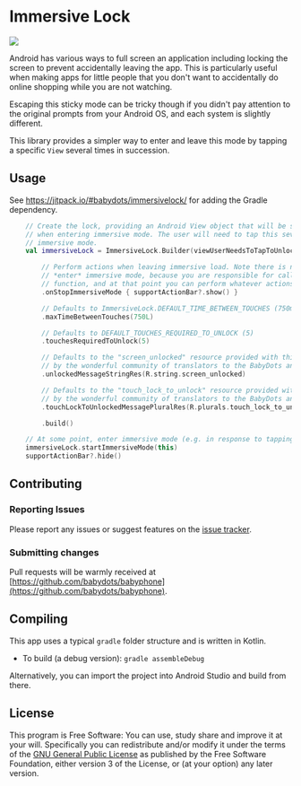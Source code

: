 # Immersive Lock

[![](https://jitpack.io/v/babydots/immersivelock.svg)](https://jitpack.io/#babydots/immersivelock)

Android has various ways to full screen an application including locking the screen to prevent
accidentally leaving the app. This is particularly useful when making apps for little people that
you don't want to accidentally do online shopping while you are not watching.

Escaping this sticky mode can be tricky though if you didn't pay attention to the original prompts
from your Android OS, and each system is slightly different.

This library provides a simpler way to enter and leave this mode by tapping a specific `View` several
times in succession.

## Usage

See https://jitpack.io/#babydots/immersivelock/ for adding the Gradle dependency.

```kotlin
    // Create the lock, providing an Android View object that will be set to View.VISIBLE
    // when entering immersive mode. The user will need to tap this several times to leave
    // immersive mode.
    val immersiveLock = ImmersiveLock.Builder(viewUserNeedsToTapToUnlock)

        // Perform actions when leaving immersive load. Note there is no callback for when you
        // *enter* immersive mode, because you are responsible for calling the "startImmersiveMode()"
        // function, and at that point you can perform whatever actions you see fit.
        .onStopImmersiveMode { supportActionBar?.show() }

        // Defaults to ImmersiveLock.DEFAULT_TIME_BETWEEN_TOUCHES (750ms)
        .maxTimeBetweenTouches(750L)

        // Defaults to DEFAULT_TOUCHES_REQUIRED_TO_UNLOCK (5)
        .touchesRequiredToUnlock(5)

        // Defaults to the "screen_unlocked" resource provided with this library, and translated
        // by the wonderful community of translators to the BabyDots android app.
        .unlockedMessageStringRes(R.string.screen_unlocked)

        // Defaults to the "touch_lock_to_unlock" resource provided with this library, and translated
        // by the wonderful community of translators to the BabyDots android app.
        .touchLockToUnlockedMessagePluralRes(R.plurals.touch_lock_to_unlock)

        .build()

    // At some point, enter immersive mode (e.g. in response to tapping a menu item from the ActionBar):
    immersiveLock.startImmersiveMode(this)
    supportActionBar?.hide()
```

## Contributing

### Reporting Issues

Please report any issues or suggest features on the [issue tracker](https://github.com/babydots/babyphone/issues).

### Submitting changes

Pull requests will be warmly received at [https://github.com/babydots/babyphone](https://github.com/babydots/babyphone).

## Compiling

This app uses a typical `gradle` folder structure and is written in Kotlin.

 * To build (a debug version): `gradle assembleDebug`

Alternatively, you can import the project into Android Studio and build from there.

## License

This program is Free Software: You can use, study share and improve it at your will. Specifically you can redistribute and/or modify it under the terms of the [GNU General Public License](https://www.gnu.org/licenses/gpl.html) as published by the Free Software Foundation, either version 3 of the License, or (at your option) any later version.
